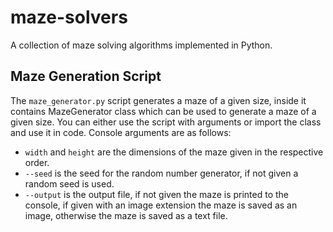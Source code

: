 # maze-solvers

A collection of maze solving algorithms implemented in Python.

## Maze Generation Script

The `maze_generator.py` script generates a maze of a given size, inside it contains MazeGenerator class which can be used to generate a maze of a given size.
You can either use the script with arguments or import the class and use it in code. Console arguments are as follows:

- `width` and `height` are the dimensions of the maze given in the respective order.
- `--seed` is the seed for the random number generator, if not given a random seed is used.
- `--output` is the output file, if not given the maze is printed to the console, if given with an image extension the maze is saved as an image, otherwise the maze is saved as a text file.